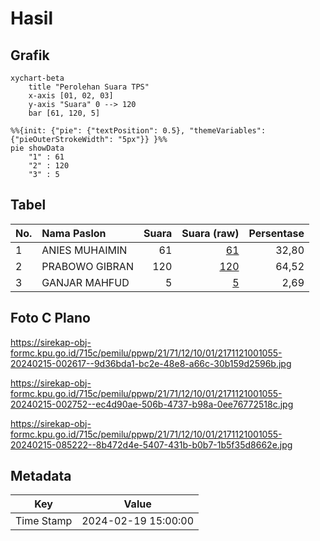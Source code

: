 # Hasil

## Grafik

```mermaid
xychart-beta
    title "Perolehan Suara TPS"
    x-axis [01, 02, 03]
    y-axis "Suara" 0 --> 120
    bar [61, 120, 5]
```

```mermaid
%%{init: {"pie": {"textPosition": 0.5}, "themeVariables": {"pieOuterStrokeWidth": "5px"}} }%%
pie showData
    "1" : 61
    "2" : 120
    "3" : 5
```

## Tabel

| No. | Nama Paslon    | Suara | Suara (raw) | Persentase |
|:--- |:-------------- | -----:| -----------:| ----------:|
| 1   | ANIES MUHAIMIN | 61    | [61][p-1]   | 32,80      |
| 2   | PRABOWO GIBRAN | 120   | [120][p-2]  | 64,52      |
| 3   | GANJAR MAHFUD  | 5     | [5][p-3]    | 2,69       |


[p-1]: https://github.com/gigit-pemilu/pemilu-2024-21-kepulauan-riau/blob/main/pilpres/hitung-suara/sub/21-kepulauan-riau/sub/71-kota-batam/sub/12-batu-aji/sub/1001-tanjung-uncang/sub/055-tps/sub/paslon-1.txt
[p-2]: https://github.com/gigit-pemilu/pemilu-2024-21-kepulauan-riau/blob/main/pilpres/hitung-suara/sub/21-kepulauan-riau/sub/71-kota-batam/sub/12-batu-aji/sub/1001-tanjung-uncang/sub/055-tps/sub/paslon-2.txt
[p-3]: https://github.com/gigit-pemilu/pemilu-2024-21-kepulauan-riau/blob/main/pilpres/hitung-suara/sub/21-kepulauan-riau/sub/71-kota-batam/sub/12-batu-aji/sub/1001-tanjung-uncang/sub/055-tps/sub/paslon-3.txt

## Foto C Plano

https://sirekap-obj-formc.kpu.go.id/715c/pemilu/ppwp/21/71/12/10/01/2171121001055-20240215-002617--9d36bda1-bc2e-48e8-a66c-30b159d2596b.jpg

https://sirekap-obj-formc.kpu.go.id/715c/pemilu/ppwp/21/71/12/10/01/2171121001055-20240215-002752--ec4d90ae-506b-4737-b98a-0ee76772518c.jpg

https://sirekap-obj-formc.kpu.go.id/715c/pemilu/ppwp/21/71/12/10/01/2171121001055-20240215-085222--8b472d4e-5407-431b-b0b7-1b5f35d8662e.jpg


## Metadata

| Key        | Value               |
| ---------- | ------------------- |
| Time Stamp | 2024-02-19 15:00:00 |




